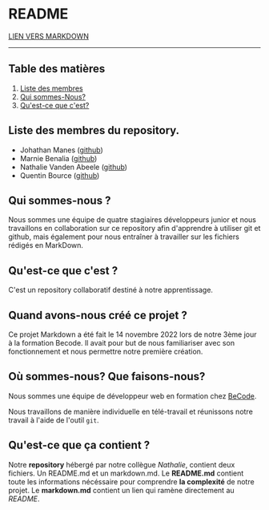 # README

[LIEN VERS MARKDOWN](markdown.md)

--- 

## Table des matières
1. [Liste des membres](#liste-des-membres-du-repository)
1. [Qui sommes-Nous?](#qui-sommes-nous)
1. [Qu'est-ce que c'est?](#quest-ce-que-cest)

## Liste des membres du repository.
- Johathan Manes ([github](https://github.com/manesjonathan))
- Marnie Benalia ([github](https://github.com/MarnieBenalia))
- Nathalie Vanden Abeele ([github](https://github.com/nathvda))
- Quentin Bource ([github](https://github.com/Quentin-Bource))

## Qui sommes-nous ?
Nous sommes une équipe de quatre stagiaires développeurs junior et nous travaillons en collaboration sur ce repository afin d'apprendre à utiliser git et github, mais également pour nous entraîner à travailler sur les fichiers rédigés en MarkDown. 

## Qu'est-ce que c'est ? 
C'est un repository collaboratif destiné à notre apprentissage.

## Quand avons-nous créé ce projet ? 

Ce projet Markdown a été fait le 14 novembre 2022 lors de notre 3ème jour à la formation Becode. Il avait pour but de nous familiariser avec son fonctionnement et nous permettre notre première création. 

## Où sommes-nous? Que faisons-nous?

Nous sommes une équipe de développeur web en formation chez [BeCode](https://becode.org/). 

Nous travaillons de manière individuelle en télé-travail et réunissons notre travail à l'aide de l'outil `git`.

## Qu'est-ce que ça contient ? 

Notre **repository** hébergé par notre collègue _Nathalie_, contient deux fichiers. Un README.md et un markdown.md.
Le **README.md** contient toute les informations nécéssaire pour comprendre **la complexité** de notre projet.
Le **markdown.md** contient un lien qui ramène directement au *README*.
